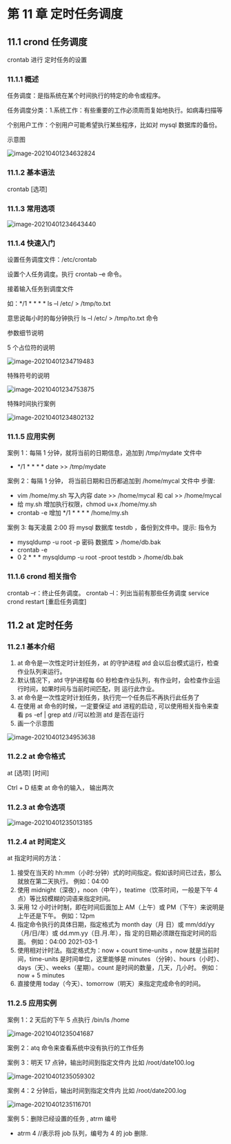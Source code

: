 # 第 11 章 定时任务调度

## 11.1 crond 任务调度

crontab 进行 定时任务的设置

### 11.1.1 概述

任务调度：是指系统在某个时间执行的特定的命令或程序。

任务调度分类：1.系统工作：有些重要的工作必须周而复始地执行。如病毒扫描等

个别用户工作：个别用户可能希望执行某些程序，比如对 mysql 数据库的备份。

示意图

![image-20210401234632824](https://happychan.oss-cn-shenzhen.aliyuncs.com/img/pic/20210401234633.png)

### 11.1.2 基本语法

crontab [选项]

### 11.1.3 常用选项

![image-20210401234643440](https://happychan.oss-cn-shenzhen.aliyuncs.com/img/pic/20210401234643.png)

### 11.1.4 快速入门

设置任务调度文件：/etc/crontab

设置个人任务调度。执行 crontab –e 命令。

接着输入任务到调度文件

如：*/1 * * * * ls –l /etc/ > /tmp/to.txt

意思说每小时的每分钟执行 ls –l /etc/ > /tmp/to.txt 命令

参数细节说明

5 个占位符的说明

![image-20210401234719483](https://happychan.oss-cn-shenzhen.aliyuncs.com/img/pic/20210401234719.png)

特殊符号的说明

![image-20210401234753875](https://happychan.oss-cn-shenzhen.aliyuncs.com/img/pic/20210401234753.png)

特殊时间执行案例

![image-20210401234802132](https://happychan.oss-cn-shenzhen.aliyuncs.com/img/pic/20210401234802.png)

### 11.1.5 应用实例

案例 1：每隔 1 分钟，就将当前的日期信息，追加到 /tmp/mydate 文件中

- */1 * * * * date >> /tmp/mydate

案例 2：每隔 1 分钟， 将当前日期和日历都追加到 /home/mycal 文件中
步骤:

- vim /home/my.sh 写入内容 date >> /home/mycal 和 cal >> /home/mycal
- 给 my.sh 增加执行权限，chmod u+x /home/my.sh
- crontab -e 增加 */1 * * * * /home/my.sh

案例 3: 每天凌晨 2:00 将 mysql 数据库 testdb ，备份到文件中。提示: 指令为

- mysqldump -u root -p 密码 数据库 > /home/db.bak
- crontab -e
- 0 2 * * * mysqldump -u root -proot testdb > /home/db.bak

### 11.1.6 crond 相关指令

crontab –r：终止任务调度。
crontab –l：列出当前有那些任务调度
service crond restart [重启任务调度]

## 11.2 at 定时任务

### 11.2.1 基本介绍

1. at 命令是一次性定时计划任务，at 的守护进程 atd 会以后台模式运行，检查作业队列来运行。
2. 默认情况下，atd 守护进程每 60 秒检查作业队列，有作业时，会检查作业运行时间，如果时间与当前时间匹配，则
    运行此作业。
3. at 命令是一次性定时计划任务，执行完一个任务后不再执行此任务了
4. 在使用 at 命令的时候，一定要保证 atd 进程的启动 , 可以使用相关指令来查看
    ps -ef | grep atd //可以检测 atd 是否在运行
5. 画一个示意图

![image-20210401234953638](https://happychan.oss-cn-shenzhen.aliyuncs.com/img/pic/20210401234953.png)

### 11.2.2 at 命令格式

at [选项] [时间]

Ctrl + D 结束 at 命令的输入， 输出两次

### 11.2.3 at 命令选项

![image-20210401235013185](https://happychan.oss-cn-shenzhen.aliyuncs.com/img/pic/20210401235013.png)

### 11.2.4 at 时间定义

at 指定时间的方法：

1. 接受在当天的 hh:mm（小时:分钟）式的时间指定。假如该时间已过去，那么就放在第二天执行。 例如：04:00
2. 使用 midnight（深夜），noon（中午），teatime（饮茶时间，一般是下午 4 点）等比较模糊的词语来指定时间。
3. 采用 12 小时计时制，即在时间后面加上 AM（上午）或 PM（下午）来说明是上午还是下午。 例如：12pm
4. 指定命令执行的具体日期，指定格式为 month day（月 日）或 mm/dd/yy（月/日/年）或 dd.mm.yy（日.月.年），指
    定的日期必须跟在指定时间的后面。 例如：04:00 2021-03-1
5. 使用相对计时法。指定格式为：now + count time-units ，now 就是当前时间，time-units 是时间单位，这里能够是 minutes
    （分钟）、hours（小时）、days（天）、weeks（星期）。count 是时间的数量，几天，几小时。 例如：now + 5 minutes
6. 直接使用 today（今天）、tomorrow（明天）来指定完成命令的时间。

### 11.2.5 应用实例

案例 1：2 天后的下午 5 点执行 /bin/ls /home

![image-20210401235041687](https://happychan.oss-cn-shenzhen.aliyuncs.com/img/pic/20210401235041.png)

案例 2：atq 命令来查看系统中没有执行的工作任务

案例 3：明天 17 点钟，输出时间到指定文件内 比如 /root/date100.log

![image-20210401235059302](https://happychan.oss-cn-shenzhen.aliyuncs.com/img/pic/20210401235059.png)

案例 4：2 分钟后，输出时间到指定文件内 比如 /root/date200.log

![image-20210401235116701](https://happychan.oss-cn-shenzhen.aliyuncs.com/img/pic/20210401235116.png)

案例 5：删除已经设置的任务 , atrm 编号

- atrm 4 //表示将 job 队列，编号为 4 的 job 删除.